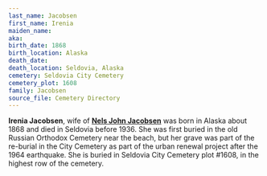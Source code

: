 ```yaml
---
last_name: Jacobsen
first_name: Irenia
maiden_name: 
aka: 
birth_date: 1868
birth_location: Alaska
death_date: 
death_location: Seldovia, Alaska
cemetery: Seldovia City Cemetery
cemetery_plot: 1608
family: Jacobsen
source_file: Cemetery Directory
---
```


**Irenia Jacobsen**, wife of [**Nels John Jacobsen**](./Jacobsen_Nels_John.md)  was born in Alaska about 1868 and died in Seldovia before 1936.  She was first buried in the old Russian Orthodox Cemetery near the beach, but her grave was part of the re-burial in the City Cemetery as part of the urban renewal project after the 1964 earthquake. She is buried in Seldovia City Cemetery plot #1608, in the highest row of the cemetery.